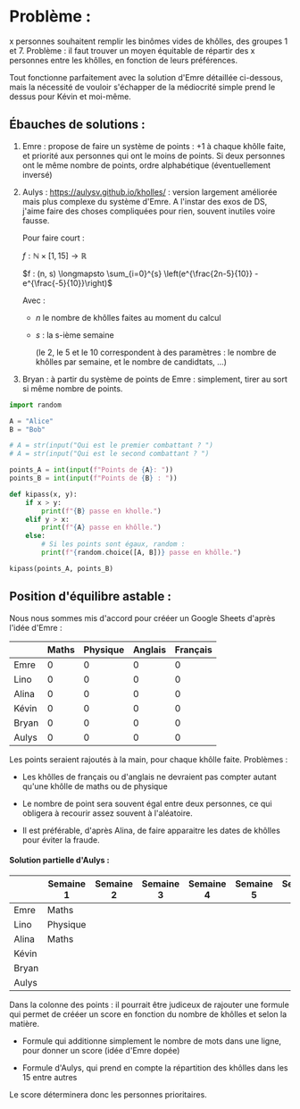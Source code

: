 # Problème :

x personnes souhaitent remplir les binômes vides de khôlles, des groupes 1 et 7. Problème : il faut trouver un moyen équitable de répartir des x personnes entre les khôlles, en fonction de leurs préférences.

Tout fonctionne parfaitement avec la solution d'Emre détaillée ci-dessous, mais la nécessité de vouloir s'échapper de la médiocrité simple prend le dessus pour Kévin et moi-même.

## Ébauches de solutions :

1) Emre : propose de faire un système de points : +1 à chaque khôlle faite, et priorité aux personnes qui ont le moins de points. Si deux personnes ont le même nombre de points, ordre alphabétique (éventuellement inversé)

2) Aulys : https://aulysv.github.io/kholles/ : version largement améliorée mais plus complexe du système d'Emre. A l'instar des exos de DS, j'aime faire des choses compliquées pour rien, souvent inutiles voire fausse.
   
   Pour faire court : 
   
   $f : \mathbb{N} \times [1, 15] \longrightarrow \mathbb{R}$
   
    $f : (n, s) \longmapsto \sum_{i=0}^{s} \left(e^{\frac{2n-5}{10}} - e^{\frac{-5}{10}}\right)$
   
    Avec : 
   
   - $n$ le nombre de khôlles faites au moment du calcul
   
   - $s$ : la s-ième semaine
     
     (le 2, le 5 et le 10 correspondent à des paramètres : le nombre de khôlles par semaine, et le nombre de candidtats, ...)

3) Bryan : à partir du système de points de Emre : simplement, tirer au sort si même nombre de points. 

```python
import random

A = "Alice"
B = "Bob"

# A = str(input("Qui est le premier combattant ? ")
# A = str(input("Qui est le second combattant ? ")

points_A = int(input(f"Points de {A}: "))
points_B = int(input(f"Points de {B} : "))

def kipass(x, y):
    if x > y:
        print(f"{B} passe en kholle.")
    elif y > x:
        print(f"{A} passe en khôlle.")
    else:
        # Si les points sont égaux, random :
        print(f"{random.choice([A, B])} passe en khôlle.")

kipass(points_A, points_B)
```

## Position d'équilibre astable :

Nous nous sommes mis d'accord pour crééer un Google Sheets d'après l'idée d'Emre : 

|                            | Maths | Physique | Anglais | Français |
| -------------------------- | ----- | -------- | ------- | -------- |
| Emre                       | 0     | 0        | 0       | 0        |
| Lino                       | 0     | 0        | 0       | 0        |
| Alina                      | 0     | 0        | 0       | 0        |
| Kévin                      | 0     | 0        | 0       | 0        |
| Bryan                      | 0     | 0        | 0       | 0        |
| Aulys                      | 0     | 0        | 0       | 0        |

Les points seraient rajoutés à la main, pour chaque khôlle faite. 
Problèmes : 

- Les khôlles de français ou d'anglais ne devraient pas compter autant qu'une khôlle de maths ou de physique

- Le nombre de point sera souvent égal entre deux personnes, ce qui obligera à recourir assez souvent à l'aléatoire.

- Il est préférable, d'après Alina, de faire apparaitre les dates de khôlles pour éviter la fraude.

#### Solution partielle d'Aulys :

|                  | Semaine 1 | Semaine 2 | Semaine 3 | Semaine 4 | Semaine 5 | Semaine 6 | Semaine 7 | Semaine 8 | Semaine 9 | Semaine 10 | Semaine 11 | Semaine 12 | Semaine 13 | Semaine 14 | Semaine 15 | Points |
| ---------------- | --------- | --------- | --------- | --------- | --------- | --------- | --------- | --------- | --------- | ---------- | ---------- | ---------- | ---------- | ---------- | ---------- | ------ |
| Emre       | Maths     | <br>      | <br>      | <br>      | <br>      | <br>      | <br>      | <br>      | <br>      | <br>       | <br>       | <br>       | <br>       | <br>       | <br>       | x      |
| Lino     | Physique  | <br>      | <br>      | <br>      | <br>      | <br>      | <br>      | <br>      | <br>      | <br>       | <br>       | <br>       | <br>       | <br>       | <br>       | x      |
| Alina    | Maths     | <br>      | <br>      | <br>      | <br>      | <br>      | <br>      | <br>      | <br>      | <br>       | <br>       | <br>       | <br>       | <br>       | <br>       | x      |
| Kévin | <br>      | <br>      | <br>      | <br>      | <br>      | <br>      | <br>      | <br>      | <br>      | <br>       | <br>       | <br>       | <br>       | <br>       | <br>       | x      |
| Bryan   | <br>      | <br>      | <br>      | <br>      | <br>      | <br>      | <br>      | <br>      | <br>      | <br>       | <br>       | <br>       | <br>       | <br>       | <br>       | x      |
| Aulys      | <br>      | <br>      | <br>      | <br>      | <br>      | <br>      | <br>      | <br>      | <br>      | <br>       | <br>       | <br>       | <br>       | <br>       | <br>       | x      |

Dans la colonne des points : il pourrait être judiceux de rajouter une formule qui permet de crééer un score en fonction du nombre de khôlles et selon la matière. 

- Formule qui additionne simplement le nombre de mots dans une ligne, pour donner un score (idée d'Emre dopée)

- Formule d'Aulys, qui prend en compte la répartition des khôlles dans les 15 entre autres

Le score déterminera donc les personnes prioritaires.

